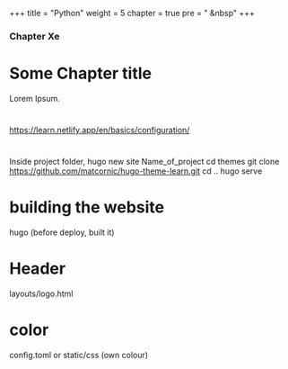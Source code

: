 +++
title = "Python"
weight = 5
chapter = true
pre = "<i class='fas fa-book-open'></i> &nbsp"
+++

### Chapter Xe

# Some Chapter title

Lorem Ipsum.

#

https://learn.netlify.app/en/basics/configuration/

#

Inside project folder,
hugo new site Name_of_project
cd themes
git clone https://github.com/matcornic/hugo-theme-learn.git
cd ..
hugo serve

# building the website

hugo
(before deploy, built it)

# Header

layouts/logo.html

# color

config.toml or static/css (own colour)
